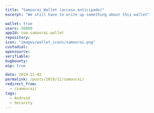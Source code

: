 ```yaml
---
title: "Samourai Wallet (acceso anticipado)"
excerpt: "We still have to write up something about this wallet"

wallet: true
users: 50000
appId: com.samourai.wallet
repository:
icon: "images/wallet_icons/samourai.png"
custodial:
opensource:
verifiable:
bugbounty:
wip: true

date: 2019-11-02
permalink: /posts/2019/11/samourai/
redirect_from:
  - /samourai/
tags:
  - Android
  - Security
---
```

